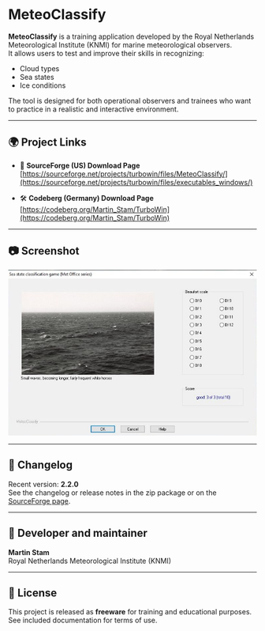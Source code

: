 # MeteoClassify

**MeteoClassify** is a training application developed by the Royal Netherlands Meteorological Institute (KNMI) for marine meteorological observers.  
It allows users to test and improve their skills in recognizing:

- Cloud types  
- Sea states  
- Ice conditions  

The tool is designed for both operational observers and trainees who want to practice in a realistic and interactive environment.

---

## 🌍 Project Links

- 🔗 **SourceForge (US) Download Page**  
  [https://sourceforge.net/projects/turbowin/files/MeteoClassify/](https://sourceforge.net/projects/turbowin/files/executables_windows/)

- 🛠️ **Codeberg (Germany) Download Page**  
  [https://codeberg.org/Martin_Stam/TurboWin](https://codeberg.org/Martin_Stam/TurboWin)  
  

---

## 📷 Screenshot

![MeteoClassify screenshot](meteoclassify_waves.jpg)

---

## 🧾 Changelog

Recent version: **2.2.0**  
See the changelog or release notes in the zip package or on the [SourceForge page](https://sourceforge.net/projects/turbowin/files/MeteoClassify/).

---

## 👤 Developer and maintainer

**Martin Stam**  
Royal Netherlands Meteorological Institute (KNMI)

---

## 📜 License

This project is released as **freeware** for training and educational purposes.  
See included documentation for terms of use.
